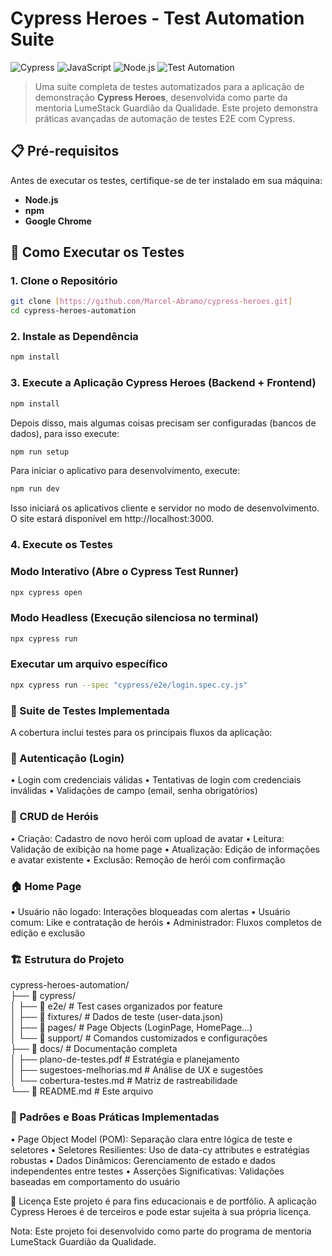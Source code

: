 # Cypress Heroes - Test Automation Suite

![Cypress](https://img.shields.io/badge/Cypress-12.0.0-brightgreen)
![JavaScript](https://img.shields.io/badge/JavaScript-ES6%2B-yellow)
![Node.js](https://img.shields.io/badge/Node.js-18%2B-green)
![Test Automation](https://img.shields.io/badge/Test%20Automation-E2E%20%2F%20UI-orange)

> Uma suite completa de testes automatizados para a aplicação de demonstração **Cypress Heroes**, desenvolvida como parte da mentoria LumeStack Guardião da Qualidade. Este projeto demonstra práticas avançadas de automação de testes E2E com Cypress.

## 📋 Pré-requisitos

Antes de executar os testes, certifique-se de ter instalado em sua máquina:

- **Node.js** 
- **npm** 
- **Google Chrome**

## 🚀 Como Executar os Testes

### 1. Clone o Repositório
```bash
git clone [https://github.com/Marcel-Abramo/cypress-heroes.git]
cd cypress-heroes-automation
```

### 2. Instale as Dependência
```bash
npm install
```

### 3. Execute a Aplicação Cypress Heroes (Backend + Frontend)
```sh
npm install
```

Depois disso, mais algumas coisas precisam ser configuradas (bancos de dados), para isso execute:

```sh
npm run setup
```

Para iniciar o aplicativo para desenvolvimento, execute:

```sh
npm run dev
```

Isso iniciará os aplicativos cliente e servidor no modo de desenvolvimento. O site estará
disponível em http://localhost:3000.

### 4. Execute os Testes

### Modo Interativo (Abre o Cypress Test Runner)
```bash
npx cypress open
```
### Modo Headless (Execução silenciosa no terminal)
```bash
npx cypress run
```
### Executar um arquivo específico
```bash
npx cypress run --spec "cypress/e2e/login.spec.cy.js"
```
### 🧪 Suite de Testes Implementada

A cobertura inclui testes para os principais fluxos da aplicação:

### 🔐 Autenticação (Login)
• Login com credenciais válidas
• Tentativas de login com credenciais inválidas
• Validações de campo (email, senha obrigatórios)

### 🦸 CRUD de Heróis
• Criação: Cadastro de novo herói com upload de avatar
• Leitura: Validação de exibição na home page
• Atualização: Edição de informações e avatar existente
• Exclusão: Remoção de herói com confirmação

### 🏠 Home Page
• Usuário não logado: Interações bloqueadas com alertas
• Usuário comum: Like e contratação de heróis
• Administrador: Fluxos completos de edição e exclusão

### 🏗️ Estrutura do Projeto

cypress-heroes-automation/ <br>
├── 📁 cypress/ <br>
│   ├── 📁 e2e/               # Test cases organizados por feature <br>
│   ├── 📁 fixtures/          # Dados de teste (user-data.json) <br>
│   ├── 📁 pages/             # Page Objects (LoginPage, HomePage...) <br>
│   └── 📁 support/           # Comandos customizados e configurações <br>
├── 📁 docs/                  # Documentação completa <br>
│   ├── plano-de-testes.pdf   # Estratégia e planejamento <br>
│   ├── sugestoes-melhorias.md # Análise de UX e sugestões <br>
│   └── cobertura-testes.md   # Matriz de rastreabilidade <br>
└── 📄 README.md              # Este arquivo <br>

### 🧩 Padrões e Boas Práticas Implementadas
• Page Object Model (POM): Separação clara entre lógica de teste e seletores
• Seletores Resilientes: Uso de data-cy attributes e estratégias robustas
• Dados Dinâmicos: Gerenciamento de estado e dados independentes entre testes
• Asserções Significativas: Validações baseadas em comportamento do usuário

📝 Licença
Este projeto é para fins educacionais e de portfólio. A aplicação Cypress Heroes é de terceiros e pode estar sujeita à sua própria licença.

Nota: Este projeto foi desenvolvido como parte do programa de mentoria LumeStack Guardião da Qualidade.
